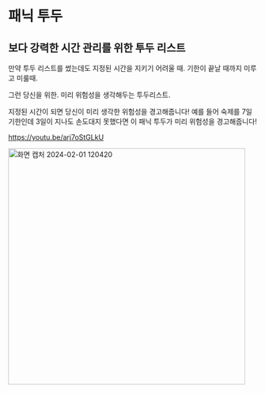 # 패닉 투두

## 보다 강력한 시간 관리를 위한 투두 리스트

만약 투두 리스트를 썼는데도 지정된 시간을 지키기 어려울 때.
기한이 끝날 때까지 미루고 미룰때.

그런 당신을 위한. 미리 위험성을 생각해두는 투두리스트.

지정된 시간이 되면 당신이 미리 생각한 위험성을 경고해줍니다! 예를 들어 숙제를 7일 기한인데 3일이 지나도 손도대지 못했다면 이 패닉 투두가 미리 위험성을 경고해줍니다!

https://youtu.be/arj7oStGLkU

<img width="479" alt="화면 캡처 2024-02-01 120420" src="https://github.com/CloudFlavorKettle/panicTodo/assets/75537760/af6e9148-79a9-4337-8648-1b6b454233d7">
